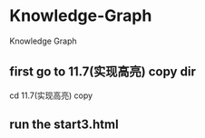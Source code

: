 # Knowledge-Graph
Knowledge Graph
## first go to 11.7(实现高亮) copy dir
cd 11.7(实现高亮) copy
## run the start3.html

